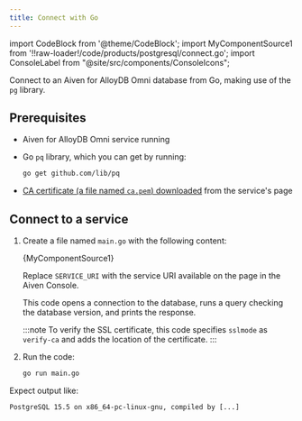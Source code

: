 ```yaml
---
title: Connect with Go
---
```


import CodeBlock from '@theme/CodeBlock';
import MyComponentSource1 from '!!raw-loader!/code/products/postgresql/connect.go';
import ConsoleLabel from "@site/src/components/ConsoleIcons";

Connect to an Aiven for AlloyDB Omni database from Go, making use of the `pg` library.

## Prerequisites

- Aiven for AlloyDB Omni service running

- Go `pq` library, which you can get by running:

  ```bash
  go get github.com/lib/pq
  ```

- [CA certificate (a file named `ca.pem`) downloaded](/docs/platform/concepts/tls-ssl-certificates#download-ca-certificates)
  from the service's <ConsoleLabel name="overview"/> page

## Connect to a service

1. Create a file named `main.go` with the following content:

   <CodeBlock language='go'>{MyComponentSource1}</CodeBlock>

   Replace `SERVICE_URI` with the service URI available on the
   <ConsoleLabel name="overview"/> page in the Aiven Console.

   This code opens a connection to the database, runs a query checking the database version,
   and prints the response.

   :::note
   To verify the SSL certificate, this code specifies `sslmode` as `verify-ca` and adds
   the location of the certificate.
   :::

1. Run the code:

   ```bash
   go run main.go
   ```

Expect output like:

```text
PostgreSQL 15.5 on x86_64-pc-linux-gnu, compiled by [...]
```
